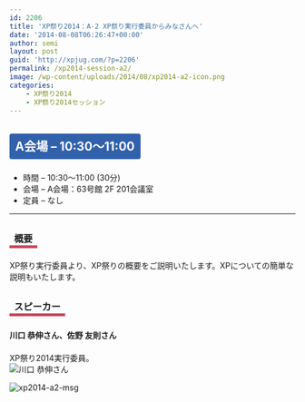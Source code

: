 ```yaml
---
id: 2206
title: 'XP祭り2014：A-2 XP祭り実行委員からみなさんへ'
date: '2014-08-08T06:26:47+00:00'
author: semi
layout: post
guid: 'http://xpjug.com/?p=2206'
permalink: /xp2014-session-a2/
image: /wp-content/uploads/2014/08/xp2014-a2-icon.png
categories:
    - XP祭り2014
    - XP祭り2014セッション
---
```


## <span style="color:#FFFFFF; background-color:#3261AB; margin:0 0 30px 0; padding:10px 10px; border-radius:4px; line-height:2.5;">A会場 – 10:30〜11:00</span>

- 時間 – 10:30〜11:00 (30分)
- 会場 – A会場：63号館 2F 201会議室
- 定員 – なし

---

### <span style="margin:0 0 10px 0; padding:2px 8px; border-width:0 0 5px 0; border-color:#C6485B; border-style:solid; line-height:2.5;">概要</span>

XP祭り実行委員より、XP祭りの概要をご説明いたします。XPについての簡単な説明もいたします。

### <span style="margin:0 0 10px 0; padding:2px 8px; border-width:0 0 5px 0; border-color:#C6485B; border-style:solid; line-height:2.5;">スピーカー</span>

#### <span style="line-height:1.5;">川口 恭伸さん、佐野 友則さん</span>

XP祭り2014実行委員。  
![川口 恭伸さん](http://xpjug.com/wp-content/uploads/2014/08/kawaguchi.jpg)

![xp2014-a2-msg](http://xpjug.com/wp-content/uploads/2014/08/xp2014-a2-msg.png)